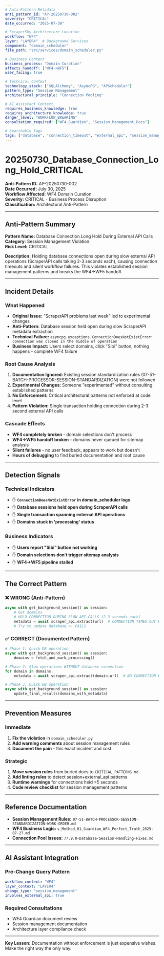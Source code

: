 ```yaml
---
# Anti-Pattern Metadata
anti_pattern_id: "AP-20250730-002"
severity: "CRITICAL"
date_occurred: "2025-07-30"

# ScraperSky Architecture Location
workflow: "WF4"
layer: "LAYER4"  # Background Services
component: "domain_scheduler"
file_path: "src/services/domain_scheduler.py"

# Business Context
business_process: "Domain Curation"
affects_handoff: ["WF4->WF5"]
user_facing: true

# Technical Context  
technology_stack: ["SQLAlchemy", "AsyncPG", "APScheduler"]
pattern_type: "Session Management"
architectural_principle: "Connection Pooling"

# AI Assistant Context
requires_business_knowledge: true
requires_architecture_knowledge: true
danger_level: "WORKFLOW_BREAKING"
consultation_required: ["WF4_Guardian", "Session_Management_Docs"]

# Searchable Tags
tags: ["database", "connection_timeout", "external_api", "session_management", "pgbouncer", "supavisor"]
---
```


# 20250730_Database_Connection_Long_Hold_CRITICAL

**Anti-Pattern ID:** AP-20250730-002  
**Date Occurred:** July 30, 2025  
**Workflow Affected:** WF4 Domain Curation  
**Severity:** CRITICAL - Business Process Disruption  
**Classification:** Architectural Anti-Pattern  

---

## Anti-Pattern Summary

**Pattern Name:** Database Connection Long Hold During External API Calls  
**Category:** Session Management Violation  
**Risk Level:** CRITICAL  

**Description:** Holding database connections open during slow external API operations (ScraperAPI calls taking 2-3 seconds each), causing connection timeouts and silent workflow failures. This violates established session management patterns and breaks the WF4→WF5 handoff.

---

## Incident Details

### What Happened
- **Original Issue:** "ScraperAPI problems last week" led to experimental changes
- **Anti-Pattern:** Database session held open during slow ScraperAPI metadata extraction
- **Technical Failure:** `asyncpg.exceptions.ConnectionDoesNotExistError: connection was closed in the middle of operation`
- **Business Impact:** Users select domains, click "Sibi" button, nothing happens - complete WF4 failure

### Root Cause Analysis
1. **Documentation Ignored:** Existing session standardization rules (07-51-BATCH-PROCESSOR-SESSION-STANDARDIZATION) were not followed
2. **Experimental Changes:** Someone "experimented" without consulting established patterns
3. **No Enforcement:** Critical architectural patterns not enforced at code level
4. **Pattern Violation:** Single transaction holding connection during 2-3 second external API calls

### Cascade Effects
- **WF4 completely broken** - domain selections don't process
- **WF4→WF5 handoff broken** - domains never queued for sitemap analysis  
- **Silent failures** - no user feedback, appears to work but doesn't
- **Hours of debugging** to find buried documentation and root cause

---

## Detection Signals

### Technical Indicators
- ✋ **`ConnectionDoesNotExistError` in domain_scheduler logs**
- ✋ **Database sessions held open during ScraperAPI calls**
- ✋ **Single transaction spanning external API operations**
- ✋ **Domains stuck in 'processing' status**

### Business Indicators  
- ✋ **Users report "Sibi" button not working**
- ✋ **Domain selections don't trigger sitemap analysis**
- ✋ **WF4→WF5 pipeline stalled**

---

## The Correct Pattern

### ❌ WRONG (Anti-Pattern)
```python
async with get_background_session() as session:
    # Get domains
    # HOLD CONNECTION DURING SLOW API CALLS (2-3 seconds each)
    metadata = await scraper_api.extract(url)  # CONNECTION TIMES OUT HERE
    # Try to update database <- FAILS
```

### ✅ CORRECT (Documented Pattern)
```python
# Phase 1: Quick DB operation
async with get_background_session() as session:
    domains = fetch_and_mark_processing()

# Phase 2: Slow operations WITHOUT database connection  
for domain in domains:
    metadata = await scraper_api.extract(domain.url)  # NO CONNECTION HELD

# Phase 3: Quick DB operation
async with get_background_session() as session:
    update_final_results(domains_with_metadata)
```

---

## Prevention Measures

### Immediate
1. **Fix the violation** in `domain_scheduler.py`
2. **Add warning comments** about session management rules
3. **Document the pain** - this exact incident and cost

### Strategic  
1. **Move session rules** from buried docs to `CRITICAL_PATTERNS.md`
2. **Add linting rules** to detect session+external_api patterns
3. **Runtime warnings** for connections held >5 seconds
4. **Code review checklist** for session management patterns

---

## Reference Documentation
- **Session Management Rules:** `07-51-BATCH-PROCESSOR-SESSION-STANDARDIZATION-WORK-ORDER.md`
- **WF4 Business Logic:** `v_Method_01_Guardian_WF4_Perfect_Truth_2025-07-27.md`
- **Connection Pool Issues:** `77.9.0-Database-Session-Handling-Fixes.md`

---

## AI Assistant Integration

### Pre-Change Query Pattern
```yaml
workflow_context: "WF4"
layer_context: "LAYER4" 
change_type: "session_management"
involves_external_api: true
```

### Required Consultations
- WF4 Guardian document review
- Session management documentation
- Architecture layer compliance check

---

**Key Lesson:** Documentation without enforcement is just expensive wishes. Make the right way the only way.
